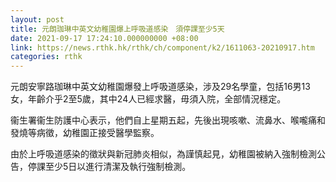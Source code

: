 ```yaml
---
layout: post
title: 元朗珈琳中英文幼稚園爆上呼吸道感染　須停課至少5天
date: 2021-09-17 17:24:10.000000000 +08:00
link: https://news.rthk.hk/rthk/ch/component/k2/1611063-20210917.htm
categories: rthk
---
```


元朗安寧路珈琳中英文幼稚園爆發上呼吸道感染，涉及29名學童，包括16男13女，年齡介乎2至5歲，其中24人已經求醫，毋須入院，全部情況穩定。

衞生署衞生防護中心表示，他們自上星期五起，先後出現咳嗽、流鼻水、喉嚨痛和發燒等病徵，幼稚園正接受醫學監察。

由於上呼吸道感染的徵狀與新冠肺炎相似，為謹慎起見，幼稚園被納入強制檢測公告，停課至少5日以進行清潔及執行強制檢測。
